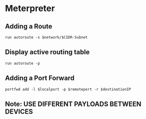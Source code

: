 # Meterpreter

## Adding a Route

``` run autoroute -s $network/$CIDR-Subnet ```

## Display active routing table

``` run autoroute -p ```

## Adding a Port Forward

``` portfwd add -l $localport -p $remoteport -r $destinationIP ```

## Note: USE DIFFERENT PAYLOADS BETWEEN DEVICES
